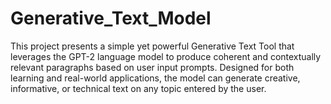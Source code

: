 # Generative_Text_Model
This project presents a simple yet powerful Generative Text Tool that leverages the GPT-2 language model to produce coherent and contextually relevant paragraphs based on user input prompts. Designed for both learning and real-world applications, the model can generate creative, informative, or technical text on any topic entered by the user.
